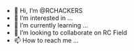 - 👋 Hi, I’m @RCHACKERS
- 👀 I’m interested in ...
- 🌱 I’m currently learning ...
- 💞️ I’m looking to collaborate on RC Field
- 📫 How to reach me ...

<!---
It was the uneventful year of 2021, and armed only with a passion for RC field, Our founders decided to venture forth into the unknown world of boutique RC model field. Setting forth on a journey that, unbeknownst to him, would transform into a familial pillar within the community. RCHACKERS provides enthusiasts top-quality RC car kits, model kits, hopup parts, and accessories at the most reasonable prices.
We found that most players are looking for a generic product to avoid spending too much money when choosing. RCHACKERS was created to allow RC Racers to buy everything they need at one online site which offers low prices and excellent customer service.
From those early beginnings assembling packages in an unheated garage, we have grown into a tight-knit group of RC enthusiasts doing our absolute best to bring you great and unique products—Entry and enthusiast alike.
At RCHACKERS we love what we do, we take pride in what we make, and we firmly believe everyone should have access to an elevated experience.
--->
